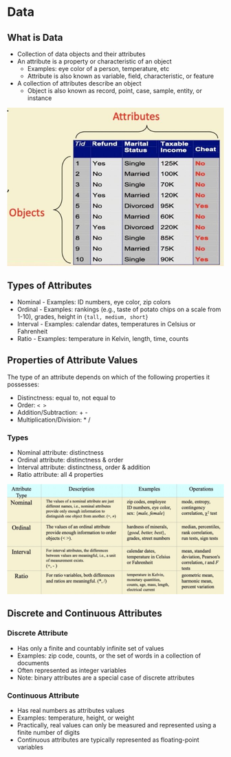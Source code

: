 # Data

## What is Data

- Collection of data objects and their attributes
- An attribute is a property or characteristic of an object
    - Examples: eye color of a person, temperature, etc
    - Attribute is also known as variable, field, characteristic, or feature
- A collection of attributes describe an object
    - Object is also known as record, point, case, sample, entity, or instance

![image](../../../media/Data-image1.jpg)

## Types of Attributes

- Nominal - Examples: ID numbers, eye color, zip colors
- Ordinal - Examples: rankings (e.g., taste of potato chips on a scale from 1-10), grades, height in `{tall, medium, short}`
- Interval - Examples: calendar dates, temperatures in Celsius or Fahrenheit
- Ratio - Examples: temperature in Kelvin, length, time, counts

## Properties of Attribute Values

The type of an attribute depends on which of the following properties it possesses:

- Distinctness: equal to, not equal to
- Order: `< >`
- Addition/Subtraction: + -
- Multiplication/Division: * /

### Types

- Nominal attribute: distinctness
- Ordinal attribute: distinctness & order
- Interval attribute: distinctness, order & addition
- Ratio attribute: all 4 properties

![image](../../../media/Data-image2.jpg)

## Discrete and Continuous Attributes

### Discrete Attribute

- Has only a finite and countably infinite set of values
- Examples: zip code, counts, or the set of words in a collection of documents
- Often represented as integer variables
- Note: binary attributes are a special case of discrete attributes

### Continuous Attribute

- Has real numbers as attributes values
- Examples: temperature, height, or weight
- Practically, real values can only be measured and represented using a finite number of digits
- Continuous attributes are typically represented as floating-point variables
